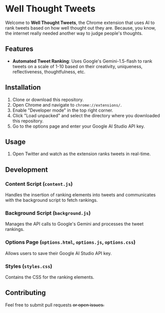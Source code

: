 # Well Thought Tweets

Welcome to **Well Thought Tweets**, the Chrome extension that uses AI to rank tweets based on how well thought out they are. Because, you know, the internet really needed another way to judge people's thoughts.

## Features

- **Automated Tweet Ranking**: Uses Google's Gemini-1.5-flash to rank tweets on a scale of 1-10 based on their creativity, uniqueness, reflectiveness, thoughtfulness, etc. 

## Installation

1. Clone or download this repository.
2. Open Chrome and navigate to `chrome://extensions/`.
3. Enable "Developer mode" in the top right corner.
4. Click "Load unpacked" and select the directory where you downloaded this repository.
5. Go to the options page and enter your Google AI Studio API key.

## Usage

1. Open Twitter and watch as the extension ranks tweets in real-time.


## Development

### Content Script (`content.js`)

Handles the insertion of ranking elements into tweets and communicates with the background script to fetch rankings.

### Background Script (`background.js`)

Manages the API calls to Google's Gemini and processes the tweet rankings. 

### Options Page (`options.html`, `options.js`, `options.css`)

Allows users to save their Google AI Studio API key.

### Styles (`styles.css`)

Contains the CSS for the ranking elements. 

## Contributing

Feel free to submit pull requests ~~or open issues.~~

